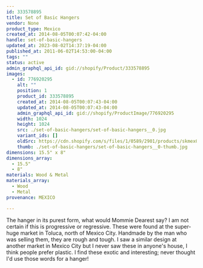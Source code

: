 ```yaml
---
id: 333578895
title: Set of Basic Hangers
vendor: None
product_type: Mexico
created_at: 2014-08-05T00:07:42-04:00
handle: set-of-basic-hangers
updated_at: 2023-08-02T14:37:19-04:00
published_at: 2011-06-02T14:53:00-04:00
tags: ""
status: active
admin_graphql_api_id: gid://shopify/Product/333578895
images:
  - id: 776920295
    alt: ""
    position: 1
    product_id: 333578895
    created_at: 2014-08-05T00:07:43-04:00
    updated_at: 2014-08-05T00:07:43-04:00
    admin_graphql_api_id: gid://shopify/ProductImage/776920295
    width: 1024
    height: 1024
    src: ./set-of-basic-hangers/set-of-basic-hangers__0.jpg
    variant_ids: []
    oldSrc: https://cdn.shopify.com/s/files/1/0589/2901/products/skmex0052.tif.jpeg?v=1407211663
    thumb: ./set-of-basic-hangers/set-of-basic-hangers__0-thumb.jpg
dimensions: 15.5" x 8"
dimensions_array:
  - 15.5"
  - 8"
materials: Wood & Metal
materials_array:
  - Wood
  - Metal
provenance: MEXICO

---
```


The hanger in its purest form, what would Mommie Dearest say? I am not certain if this is progressive or regressive. These were found at the super-huge market in Toluca, north of Mexico City. Handmade by the man who was selling them, they are rough and tough. I saw a similar design at another market in Mexico City but I never saw these in anyone's house, I think people prefer plastic. I find these exotic and interesting; never thought I'd use those words for a hanger!